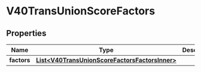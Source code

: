 

# V40TransUnionScoreFactors


## Properties

| Name | Type | Description | Notes |
|------------ | ------------- | ------------- | -------------|
|**factors** | [**List&lt;V40TransUnionScoreFactorsFactorsInner&gt;**](V40TransUnionScoreFactorsFactorsInner.md) |  |  [optional] |



